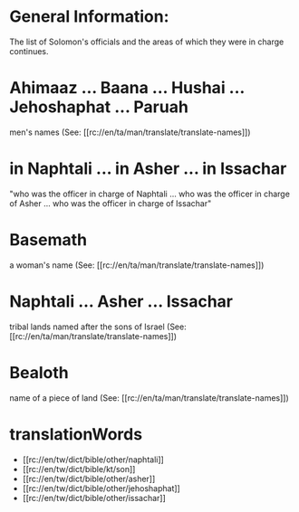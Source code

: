 # General Information:

The list of Solomon's officials and the areas of which they were in charge continues.

# Ahimaaz ... Baana ... Hushai ... Jehoshaphat ... Paruah

men's names (See: [[rc://en/ta/man/translate/translate-names]])

# in Naphtali ... in Asher ... in Issachar

"who was the officer in charge of Naphtali ... who was the officer in charge of Asher ... who was the officer in charge of Issachar"

# Basemath

a woman's name (See: [[rc://en/ta/man/translate/translate-names]])

# Naphtali ... Asher ... Issachar

tribal lands named after the sons of Israel (See: [[rc://en/ta/man/translate/translate-names]])

# Bealoth

name of a piece of land (See: [[rc://en/ta/man/translate/translate-names]])

# translationWords

* [[rc://en/tw/dict/bible/other/naphtali]]
* [[rc://en/tw/dict/bible/kt/son]]
* [[rc://en/tw/dict/bible/other/asher]]
* [[rc://en/tw/dict/bible/other/jehoshaphat]]
* [[rc://en/tw/dict/bible/other/issachar]]